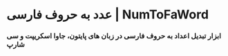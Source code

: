 # عدد به حروف فارسی | NumToFaWord 
### ابزار تبدیل اعداد به حروف فارسی در زبان های پایتون، جاوا اسکریپت و سی شارپ  


